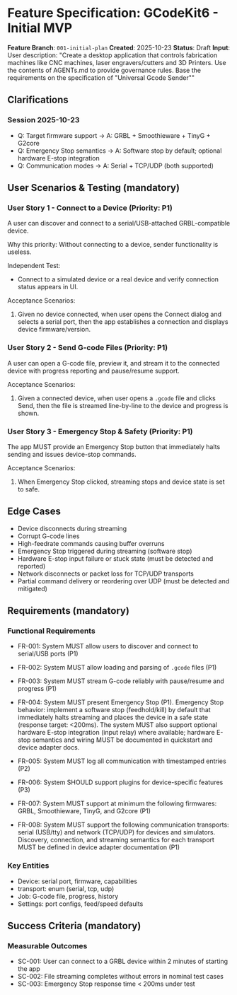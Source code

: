 # Feature Specification: GCodeKit6 - Initial MVP

**Feature Branch**: `001-initial-plan`
**Created**: 2025-10-23
**Status**: Draft
**Input**: User description: "Create a desktop application that controls fabrication machines like CNC machines, laser engravers/cutters and 3D Printers. Use the contents of AGENTs.md to provide governance rules. Base the requirements on the specification of \"Universal Gcode Sender\""

## Clarifications

### Session 2025-10-23
- Q: Target firmware support → A: GRBL + Smoothieware + TinyG + G2core
- Q: Emergency Stop semantics → A: Software stop by default; optional hardware E-stop integration
- Q: Communication modes → A: Serial + TCP/UDP (both supported)

## User Scenarios & Testing (mandatory)

### User Story 1 - Connect to a Device (Priority: P1)
A user can discover and connect to a serial/USB-attached GRBL-compatible device.

Why this priority: Without connecting to a device, sender functionality is useless.

Independent Test:
- Connect to a simulated device or a real device and verify connection status appears in UI.

Acceptance Scenarios:
1. Given no device connected, when user opens the Connect dialog and selects a serial port, then the app establishes a connection and displays device firmware/version.

### User Story 2 - Send G-code Files (Priority: P1)
A user can open a G-code file, preview it, and stream it to the connected device with progress reporting and pause/resume support.

Acceptance Scenarios:
1. Given a connected device, when user opens a `.gcode` file and clicks Send, then the file is streamed line-by-line to the device and progress is shown.

### User Story 3 - Emergency Stop & Safety (Priority: P1)
The app MUST provide an Emergency Stop button that immediately halts sending and issues device-stop commands.

Acceptance Scenarios:
1. When Emergency Stop clicked, streaming stops and device state is set to safe.

## Edge Cases
- Device disconnects during streaming
- Corrupt G-code lines
- High-feedrate commands causing buffer overruns
- Emergency Stop triggered during streaming (software stop)
- Hardware E-stop input failure or stuck state (must be detected and reported)
 - Network disconnects or packet loss for TCP/UDP transports
 - Partial command delivery or reordering over UDP (must be detected and mitigated)

## Requirements (mandatory)

### Functional Requirements
- FR-001: System MUST allow users to discover and connect to serial/USB ports (P1)
- FR-002: System MUST allow loading and parsing of `.gcode` files (P1)
- FR-003: System MUST stream G-code reliably with pause/resume and progress (P1)
- FR-004: System MUST present Emergency Stop (P1). Emergency Stop behavior: implement
	a software stop (feedhold/kill) by default that immediately halts streaming and
	places the device in a safe state (response target: <200ms). The system MUST also
	support optional hardware E-stop integration (input relay) where available; hardware
	E-stop semantics and wiring MUST be documented in quickstart and device adapter docs.
- FR-005: System MUST log all communication with timestamped entries (P2)
- FR-006: System SHOULD support plugins for device-specific features (P3)
- FR-007: System MUST support at minimum the following firmwares: GRBL, Smoothieware, TinyG, and G2core (P1)

- FR-008: System MUST support the following communication transports: serial (USB/tty) and network (TCP/UDP) for devices and simulators. Discovery, connection, and streaming semantics for each transport MUST be defined in device adapter documentation (P1)

### Key Entities
- Device: serial port, firmware, capabilities
- transport: enum (serial, tcp, udp)
- Job: G-code file, progress, history
- Settings: port configs, feed/speed defaults

## Success Criteria (mandatory)

### Measurable Outcomes
- SC-001: User can connect to a GRBL device within 2 minutes of starting the app
- SC-002: File streaming completes without errors in nominal test cases
- SC-003: Emergency Stop response time < 200ms under test

